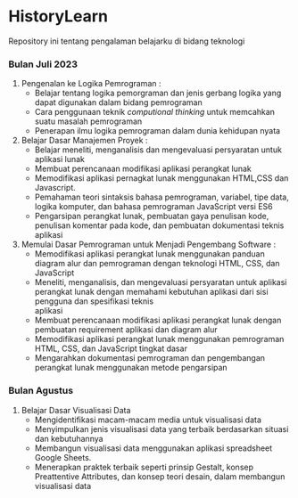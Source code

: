 # HistoryLearn
Repository ini tentang pengalaman belajarku di bidang teknologi

### Bulan Juli 2023
  1.  Pengenalan ke Logika Pemrograman :
      -  Belajar tentang logika pemorgraman dan jenis gerbang logika yang dapat digunakan dalam bidang pemrograman
      -  Cara penggunaan teknik  *computional thinking* untuk memcahkan suatu masalah pemrograman
      -  Penerapan ilmu logika pemrograman dalam dunia kehidupan nyata
  2.  Belajar Dasar Manajemen Proyek  :
      -  Belajar meneliti, menganalisis dan mengevaluasi persyaratan untuk aplikasi lunak
      -  Membuat perencanaan modifikasi aplikasi perangkat lunak
      -  Memodifikasi aplikasi pernagkat lunak menggunakan HTML,CSS dan Javascript.
      -  Pemahaman teori sintaksis bahasa pemrograman, variabel, tipe data, logika komputer, dan bahasa pemrograman JavaScript versi ES6
      -  Pengarsipan perangkat lunak, pembuatan gaya penulisan kode, penulisan komentar pada kode, dan pembuatan dokumentasi teknis aplikasi
  3. Memulai Dasar Pemrograman untuk Menjadi Pengembang Software :
      -  Memodifikasi aplikasi perangkat lunak menggunakan panduan diagram alur dan pemrograman dengan teknologi HTML, CSS, dan JavaScript
      -  Meneliti, menganalisis, dan mengevaluasi persyaratan untuk aplikasi perangkat lunak dengan memahami kebutuhan aplikasi dari sisi pengguna dan spesifikasi teknis   
         aplikasi
      - Membuat perencanaan modifikasi aplikasi perangkat lunak dengan pembuatan requirement aplikasi dan diagram alur
      - Memodifikasi aplikasi perangkat lunak menggunakan pemrograman HTML, CSS, dan JavaScript tingkat dasar
      - Mengarahkan dokumentasi pemrograman dan pengembangan perangkat lunak menggunakan metode pengarsipan
        
### Bulan Agustus
   1. Belajar Dasar Visualisasi Data
      -  Mengidentifikasi macam-macam media untuk visualisasi data
      -  Menyimpulkan jenis visualisasi data yang terbaik berdasarkan situasi dan kebutuhannya
      -  Membangun visualisasi data menggunakan aplikasi spreadsheet Google Sheets.
      -  Menerapkan praktek terbaik seperti prinsip Gestalt, konsep Preattentive Attributes, dan konsep teori desain, dalam membangun visualisasi data

